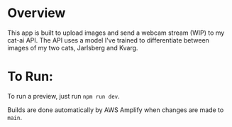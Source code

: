 # Overview

This app is built to upload images and send a webcam stream (WIP) to my cat-ai API. The API uses a model I've trained to differentiate between images of my two cats, Jarlsberg and Kvarg.

# To Run:

To run a preview, just run `npm run dev`.

Builds are done automatically by AWS Amplify when changes are made to `main`.
